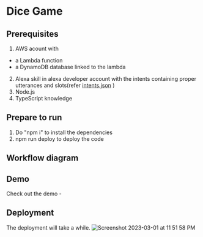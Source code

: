 # Dice Game 

## Prerequisites
1. AWS acount with 
- a Lambda function
- a DynamoDB database linked to the lambda
2. Alexa skill in alexa developer account with the intents containing proper utterances and slots(refer [intents.json](https://github.com/BajajSmriti/volleyDiceGame/blob/master/intents.json) )
3. Node.js
4. TypeScript knowledge

## Prepare to run
1. Do "npm i" to install the dependencies
2. npm run deploy to deploy the code

## Workflow diagram


## Demo
Check out the demo - 

## Deployment
The deployment will take a while.
![Screenshot 2023-03-01 at 11 51 58 PM](https://user-images.githubusercontent.com/38141850/222334879-b2f3c8da-4ded-447a-b527-6125b83bef0e.png)
